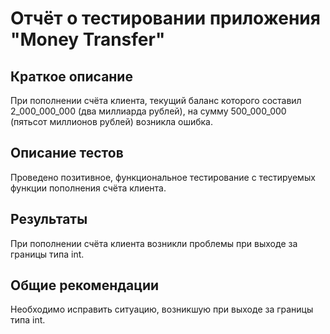 # Отчёт о тестировании приложения "Money Transfer"

## Краткое описание

При пополнении счёта клиента, текущий баланс которого составил 2_000_000_000 (два миллиарда рублей), на сумму 500_000_000 (пятьсот миллионов рублей) возникла ошибка.


## Описание тестов

Проведено позитивное, функциональное тестирование с тестируемых функции пополнения счёта клиента.

## Результаты

При пополнении счёта клиента возникли проблемы при выходе за границы типа int.

## Общие рекомендации

Необходимо исправить ситуацию, возникшую при выходе за границы типа int.